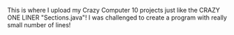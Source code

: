 This is where I upload my Crazy Computer 10 projects just like the CRAZY ONE LINER "Sections.java"! I was challenged to create a program with really small number of lines!
